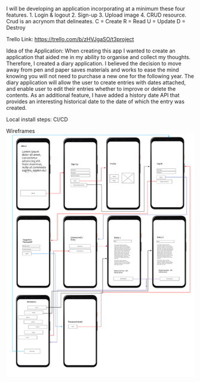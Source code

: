 I will be developing an application incorporating at a minimum these four features.
    1. Login & logout
    2. Sign-up
    3. Upload image
    4. CRUD resource.
        Crud is an acrynom that delineates.
            C = Create
            R = Read
            U = Update
            D = Destroy

Trello Link:
https://trello.com/b/zHVJgaSO/t3project

Idea of the Application:
  When creating this app I wanted to create an application that aided me in my ability to organise and collect my thoughts. Therefore, I created a diary application. I believed the decision to move away from pen and paper saves materials and works to ease the mind knowing you will not need to purchase a new one for the following year. The diary application will allow the user to create entries with dates attached, and enable user to edit their entries whether to improve or delete the contents. As an additional feature, I have added a history date API that provides an interesting historical date to the date of which the entry was created. 

  

Local install steps:
CI/CD

Wireframes
![application wireframe](/docs/applicationwireframe.png)
